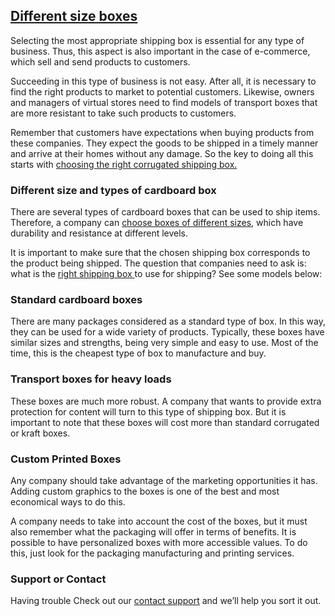 ## [Different size boxes](https://justfoldme.com/)

Selecting the most appropriate shipping box is essential for any type of business. Thus, this aspect is also important in the case of e-commerce, which sell and send products to customers.

Succeeding in this type of business is not easy. After all, it is necessary to find the right products to market to potential customers. Likewise, owners and managers of virtual stores need to find models of transport boxes that are more resistant to take such products to customers.

Remember that customers have expectations when buying products from these companies. They expect the goods to be shipped in a timely manner and arrive at their homes without any damage. So the key to doing all this starts with [choosing the right corrugated shipping box.](https://justfoldme.com/)

### Different size and types of cardboard box

There are several types of cardboard boxes that can be used to ship items. Therefore, a company can [choose boxes of different sizes](https://justfoldme.com/), which have durability and resistance at different levels.

It is important to make sure that the chosen shipping box corresponds to the product being shipped. The question that companies need to ask is: what is the [right shipping box ](https://justfoldme.com/) to use for shipping? See some models below:

### Standard cardboard boxes

There are many packages considered as a standard type of box. In this way, they can be used for a wide variety of products. Typically, these boxes have similar sizes and strengths, being very simple and easy to use. Most of the time, this is the cheapest type of box to manufacture and buy.

### Transport boxes for heavy loads

These boxes are much more robust. A company that wants to provide extra protection for content will turn to this type of shipping box. But it is important to note that these boxes will cost more than standard corrugated or kraft boxes.

### Custom Printed Boxes

Any company should take advantage of the marketing opportunities it has. Adding custom graphics to the boxes is one of the best and most economical ways to do this.

A company needs to take into account the cost of the boxes, but it must also remember what the packaging will offer in terms of benefits. It is possible to have personalized boxes with more accessible values. To do this, just look for the packaging manufacturing and printing services.

### Support or Contact

Having trouble Check out our [contact support](https://justfoldme.com/) and we’ll help you sort it out.
